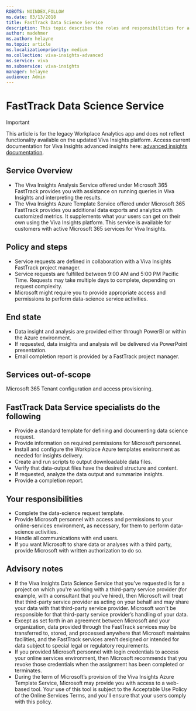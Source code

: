 ```yaml
---
ROBOTS: NOINDEX,FOLLOW
ms.date: 03/13/2018
title: FastTrack Data Science Service
description: This topic describes the roles and responsibilities for a data science service project. 
author: madehmer
ms.author: helayne
ms.topic: article
ms.localizationpriority: medium
ms.collection: viva-insights-advanced
ms.service: viva 
ms.subservice: viva-insights
manager: helayne
audience: Admin
---
```


# FastTrack Data Science Service


>[!Important]
>This article is for the legacy Workplace Analytics app and does not reflect functionality available on the updated Viva Insights platform. Access current documentation for Viva Insights advanced insights here: [advanced insights documentation](../advanced/introduction-to-advanced-insights.md).

## Service Overview

* The Viva Insights Analysis Service offered under Microsoft 365 FastTrack provides you with assistance on running queries in Viva Insights and interpreting the results.
* The Viva Insights Azure Template Service offered under Microsoft 365 FastTrack provides you additional data exports and analytics with customized metrics. It supplements what your users can get on their own using the Viva Insights platform. This service is available for customers with active Microsoft 365 services for Viva Insights.

## Policy and steps

* Service requests are defined in collaboration with a Viva Insights FastTrack project manager.
* Service requests are fulfilled between 9:00 AM and 5:00 PM Pacific Time. Requests may take multiple days to complete, depending on request complexity.
* Microsoft might require you to provide appropriate access and permissions to perform data-science service activities.

## End state

* Data insight and analysis are provided either through PowerBI or within the Azure environment. 
* If requested, data insights and analysis will be delivered via PowerPoint presentation.
* Email completion report is provided by a FastTrack project manager.

## Services out-of-scope

Microsoft 365 Tenant configuration and access provisioning.

## FastTrack Data Service specialists do the following

* Provide a standard template for defining and documenting data science request.
* Provide information on required permissions for Microsoft personnel.
* Install and configure the Workplace Azure templates environment as needed for insights delivery.
* Create and run scripts to output downloadable data files.
* Verify that data-output files have the desired structure and content.
* If requested, analyze the data output and summarize insights.
* Provide a completion report.

## Your responsibilities

* Complete the data-science request template.
* Provide Microsoft personnel with access and permissions to your online-services environment, as necessary, for them to perform data-science activities.
* Handle all communications with end users.
* If you want Microsoft to share data or analyses with a third party, provide Microsoft with written authorization to do so.

## Advisory notes

* If the Viva Insights Data Science Service that you've requested is for a project on which you're working with a third-party service provider (for example, with a consultant that you've hired), then Microsoft will treat that third-party service provider as acting on your behalf and may share your data with that third-party service provider. Microsoft won't be responsible for that third-party service provider’s handling of your data.
* Except as set forth in an agreement between Microsoft and your organization, data provided through the FastTrack services may be transferred to, stored, and processed anywhere that Microsoft maintains facilities, and the FastTrack services aren't designed or intended for data subject to special legal or regulatory requirements.
* If you provided Microsoft personnel with login credentials to access your online services environment, then Microsoft recommends that you revoke those credentials when the assignment has been completed or terminates.
* During the term of Microsoft’s provision of the Viva Insights Azure Template Service, Microsoft may provide you with access to a web-based tool. Your use of this tool is subject to the Acceptable Use Policy of the Online Services Terms, and you'll ensure that your users comply with this policy.

